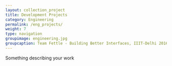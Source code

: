 ```yaml
---
layout: collection_project
title: Development Projects
category: Engineering
permalink: /eng_projects/
weight: 7
type: navigation
groupimage: engineering.jpg
groupcaption: Team Fettle - Building Better Interfaces, IIIT-Delhi 2016
---
```

Something describing your work